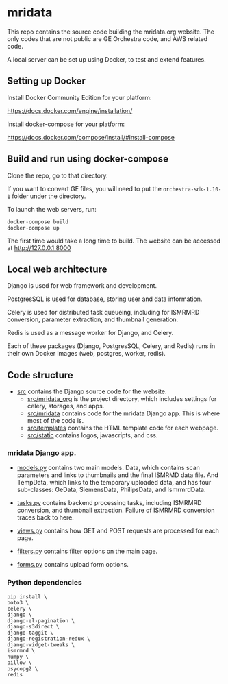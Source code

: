 # mridata

This repo contains the source code building the mridata.org website. The only codes that are not public are GE Orchestra code, and AWS related code.

A local server can be set up using Docker, to test and extend features.

## Setting up Docker

Install Docker Community Edition for your platform:

https://docs.docker.com/engine/installation/

Install docker-compose for your platform:

https://docs.docker.com/compose/install/#install-compose

## Build and run using docker-compose

Clone the repo, go to that directory.

If you want to convert GE files, you will need to put the `orchestra-sdk-1.10-1` folder under the directory.

To launch the web servers, run:

	docker-compose build
	docker-compose up
	
The first time would take a long time to build.
The website can be accessed at http://127.0.0.1:8000

## Local web architecture

Django is used for web framework and development. 

PostgresSQL is used for database, storing user and data information. 

Celery is used for distributed task queueing, including for ISMRMRD conversion, parameter extraction, and thumbnail generation. 

Redis is used as a message worker for Django, and Celery.

Each of these packages (Django, PostgresSQL, Celery, and Redis) runs in their own Docker images (web, postgres, worker, redis). 

## Code structure

- [src](src) contains the Django source code for the website. 
	- [src/mridata_org](src/mridata_org) is the project directory, which includes settings for celery, storages, and apps.
	- [src/mridata](src/mridata) contains code for the mridata Django app. This is where most of the code is.
	- [src/templates](src/templates) contains the HTML template code for each webpage.
	- [src/static](src/static) contains logos, javascripts, and css.

### mridata Django app.

- [models.py](src/mridata/models.py) contains two main models. Data, which contains scan parameters and links to thumbnails and the final ISMRMD data file. And TempData, which links to the temporary uploaded data, and has four sub-classes: GeData, SiemensData, PhilipsData, and IsmrmrdData.

- [tasks.py](src/mridata/tasks.py) contains backend processing tasks, including ISMRMRD conversion, and thumbnail extraction. Failure of ISMRMRD conversion traces back to here.

- [views.py](src/mridata/views.py) contains how GET and POST requests are processed for each page.

- [filters.py](src/mridata/filters.py) contains filter options on the main page.

- [forms.py](src/mridata/forms.py) contains upload form options.


### Python dependencies

	pip install \
	boto3 \
	celery \
	django \
	django-el-pagination \
	django-s3direct \
	django-taggit \
	django-registration-redux \
	django-widget-tweaks \
	ismrmrd \
	numpy \
	pillow \
	psycopg2 \
	redis
